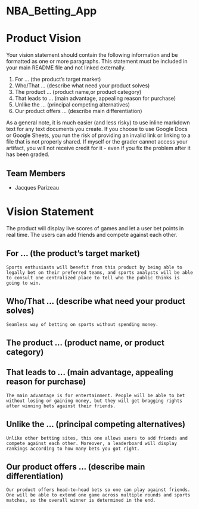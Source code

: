 # NBA_Betting_App

# Product Vision

Your vision statement should contain the following information and be formatted as one or more paragraphs. This statement must be included in your main README file and not linked externally. 

1. For ... (the product’s target market)
2. Who/That ... (describe what need your product solves)
3. The product ... (product name,or product category)
4. That leads to ... (main advantage, appealing reason for purchase)
5. Unlike the ... (principal competing alternatives)
6. Our product offers ... (describe main differentiation)

As a general note, it is much easier (and less risky) to use inline markdown text for any text documents you create. If you choose to use Google Docs or Google Sheets, you run the risk of providing an invalid link or linking to a file that is not properly shared. If myself or the grader cannot access your artifact, you will not receive credit for it - even if you fix the problem after it has been graded.

## Team Members

- Jacques Parizeau

# Vision Statement
The product will display live scores of games and let a user bet points in real time. The users can add friends and compete against each other.
## For ... (the product’s target market)
	Sports enthusiasts will benefit from this product by being able to legally bet on their preferred teams, and sports analysts will be able to consult one centralized place to tell who the public thinks is going to win.
## Who/That ... (describe what need your product solves)
	Seamless way of betting on sports without spending money. 
## The product ... (product name, or product category)
	
## That leads to ... (main advantage, appealing reason for purchase)
	The main advantage is for entertainment. People will be able to bet without losing or gaining money, but they will get bragging rights after winning bets against their friends.
## Unlike the ... (principal competing alternatives)
	Unlike other betting sites, this one allows users to add friends and compete against each other. Moreover, a leaderboard will display rankings according to how many bets you got right.
## Our product offers ... (describe main differentiation)
	Our product offers head-to-head bets so one can play against friends. One will be able to extend one game across multiple rounds and sports matches, so the overall winner is determined in the end.
